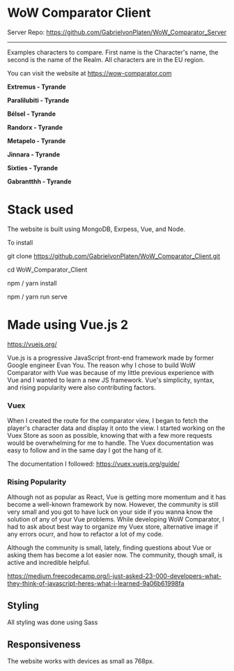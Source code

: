 # WoW Comparator Client

Server Repo: https://github.com/GabrielvonPlaten/WoW_Comparator_Server
_____

Examples characters to compare. First name is the Character's name, the second is the name of the Realm. 
All characters are in the EU region.

You can visit the website at https://wow-comparator.com

**Extremus - Tyrande**

**Paralilubiti - Tyrande**

**Bélsel - Tyrande**

**Randorx - Tyrande**

**Metapelo - Tyrande**

**Jinnara - Tyrande**

**Sixties - Tyrande**

**Gabrantthh - Tyrande**

# Stack used
The website is built using MongoDB, Exrpess, Vue, and Node.

To install

git clone https://github.com/GabrielvonPlaten/WoW_Comparator_Client.git

cd WoW_Comparator_Client

npm / yarn install

npm / yarn run serve


# Made using Vue.js 2

https://vuejs.org/

Vue.js is a progressive JavaScript front-end framework made by former Google engineer Evan You. The reason why I chose to build WoW Comparator with Vue was because of my little previous experience with Vue and I wanted to learn a new JS framework. Vue's simplicity, syntax, and rising popularity were also contributing factors.

### __Vuex__
When I created the route for the comparator view, I began to fetch the player's character data and display it onto the view. I started working on the Vuex Store as soon as possible, knowing that with a few more requests would be overwhelming for me to handle. The Vuex documentation was easy to follow and in the same day I got the hang of it.

The documentation I followed: https://vuex.vuejs.org/guide/

### Rising Popularity

Although not as popular as React, Vue is getting more momentum and it has become a well-known framework by now. However, the community is still very small and you got to have luck on your side if you wanna know the solution of any of your Vue problems. While developing WoW Comparator, I had to ask about best way to organize my Vuex store, alternative image if any errors ocurr, and how to refactor a lot of my code.

Although the community is small, lately, finding questions about Vue or asking them has become a lot easier now. The community, though small, is active and incredible helpful. 

https://medium.freecodecamp.org/i-just-asked-23-000-developers-what-they-think-of-javascript-heres-what-i-learned-9a06b61998fa

## Styling

All styling was done using Sass

## Responsiveness

The website works with devices as small as 768px.




